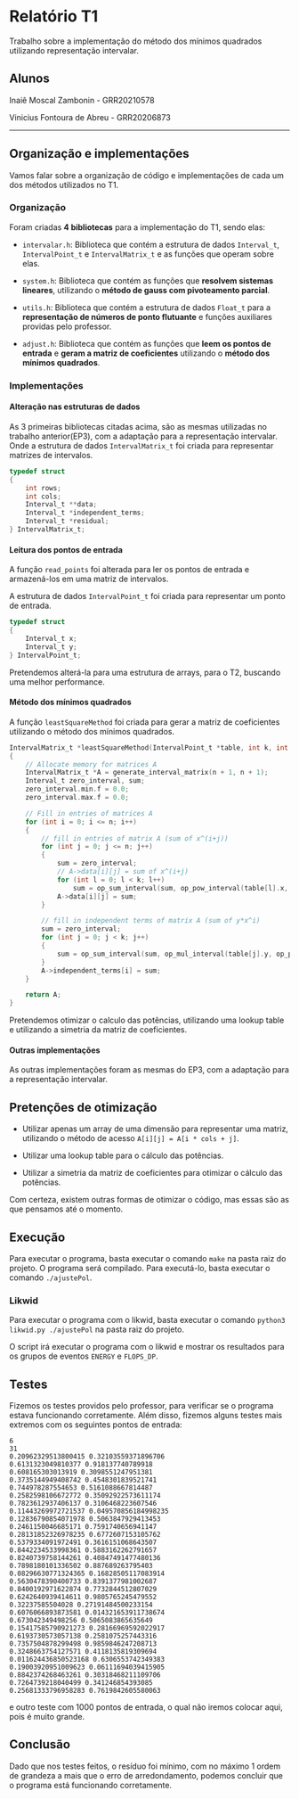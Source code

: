 # Relatório T1

Trabalho sobre a implementação do método dos mínimos quadrados utilizando representação intervalar.

## Alunos

Inaiê Moscal Zambonin - GRR20210578

Vinicius Fontoura de Abreu - GRR20206873

***

## Organização e implementações

Vamos falar sobre a organização de código e implementações de cada um dos métodos utilizados no T1.

### Organização

Foram criadas **4 bibliotecas** para a implementação do T1, sendo elas:

- `intervalar.h`: Biblioteca que contém a estrutura de dados `Interval_t`, `IntervalPoint_t` e `IntervalMatrix_t` e as funções que operam sobre elas.

- `system.h`: Biblioteca que contém as funções que **resolvem sistemas lineares**, utilizando o **método de gauss com pivoteamento parcial**.

- `utils.h`: Biblioteca que contém a estrutura de dados `Float_t` para a **representação de números de ponto flutuante** e funções auxiliares providas pelo professor.

- `adjust.h`: Biblioteca que contém as funções que **leem os pontos de entrada** e **geram a matriz de coeficientes** utilizando o **método dos mínimos quadrados**.

### Implementações

#### Alteração nas estruturas de dados

As 3 primeiras bibliotecas citadas acima, são as mesmas utilizadas no trabalho anterior(EP3), com a adaptação para a representação intervalar. Onde a estrutura de dados `IntervalMatrix_t` foi criada para representar matrizes de intervalos.

```c
typedef struct
{
    int rows;
    int cols;
    Interval_t **data;
    Interval_t *independent_terms;
    Interval_t *residual;
} IntervalMatrix_t;
```

#### Leitura dos pontos de entrada

A função `read_points` foi alterada para ler os pontos de entrada e armazená-los em uma matriz de intervalos.

A estrutura de dados `IntervalPoint_t` foi criada para representar um ponto de entrada.

```c
typedef struct
{
    Interval_t x;
    Interval_t y;
} IntervalPoint_t;
```

Pretendemos alterá-la para uma estrutura de arrays, para o T2, buscando uma melhor performance.

#### Método dos mínimos quadrados

A função `leastSquareMethod` foi criada para gerar a matriz de coeficientes utilizando o método dos mínimos quadrados.

```c
IntervalMatrix_t *leastSquareMethod(IntervalPoint_t *table, int k, int n)
{
    // Allocate memory for matrices A
    IntervalMatrix_t *A = generate_interval_matrix(n + 1, n + 1);
    Interval_t zero_interval, sum;
    zero_interval.min.f = 0.0;
    zero_interval.max.f = 0.0;

    // Fill in entries of matrices A
    for (int i = 0; i <= n; i++)
    {
        // fill in entries of matrix A (sum of x^(i+j))
        for (int j = 0; j <= n; j++)
        {
            sum = zero_interval;
            // A->data[i][j] = sum of x^(i+j)
            for (int l = 0; l < k; l++)
                sum = op_sum_interval(sum, op_pow_interval(table[l].x, i + j));
            A->data[i][j] = sum;
        }

        // fill in independent terms of matrix A (sum of y*x^i)
        sum = zero_interval;
        for (int j = 0; j < k; j++)
        {
            sum = op_sum_interval(sum, op_mul_interval(table[j].y, op_pow_interval(table[j].x, i)));
        }
        A->independent_terms[i] = sum;
    }

    return A;
}
```

Pretendemos otimizar o calculo das potências, utilizando uma lookup table e utilizando a simetria da matriz de coeficientes.

#### Outras implementações

As outras implementações foram as mesmas do EP3, com a adaptação para a representação intervalar.

## Pretenções de otimização

- Utilizar apenas um array de uma dimensão para representar uma matriz, utilizando o método de acesso `A[i][j] = A[i * cols + j]`.

- Utilizar uma lookup table para o cálculo das potências.

- Utilizar a simetria da matriz de coeficientes para otimizar o cálculo das potências.

Com certeza, existem outras formas de otimizar o código, mas essas são as que pensamos até o momento.

## Execução

Para executar o programa, basta executar o comando `make` na pasta raiz do projeto. O programa será compilado. Para executá-lo, basta executar o comando `./ajustePol`.

### Likwid

Para executar o programa com o likwid, basta executar o comando `python3 likwid.py ./ajustePol` na pasta raiz do projeto.

O script irá executar o programa com o likwid e mostrar os resultados para os grupos de eventos `ENERGY` e `FLOPS_DP`.

## Testes

Fizemos os testes providos pelo professor, para verificar se o programa estava funcionando corretamente. Além disso, fizemos alguns testes mais extremos com os seguintes pontos de entrada:

```text
6
31
0.20962329513800415 0.32103559371896706
0.6131323049810377 0.918137740789918
0.608165303013919 0.3098551247951381
0.3735144949408742 0.4548301839521741
0.744978287554653 0.5161088667814487
0.2582598106672772 0.35092922573611174
0.7823612937406137 0.3106468223607546
0.11443269972721537 0.049570856184998235
0.12836790854071978 0.5063847929413453
0.2461150046685171 0.7591740656941147
0.28131852326978235 0.6772607153105762
0.5379334091972491 0.3616151068643507
0.8442234533998361 0.5883162262791657
0.8240739758144261 0.40847491477480136
0.7898180101336502 0.887689263795403
0.08296630771324365 0.16828505117083914
0.5630478390400733 0.8391377981002687
0.8400192971622874 0.7732844512807029
0.6242640939414611 0.9805765245479552
0.32237585504028 0.27191484500233154
0.6076066893873581 0.014321653911738674
0.673042349498256 0.5065083865635649
0.15417585790921273 0.28166969592022917
0.6193730573057138 0.2581075257443316
0.7357504878299498 0.9859846247208713
0.3248663754127571 0.4118135819309694
0.011624436850523168 0.6306553742349383
0.19003920951009623 0.06111694039415905
0.8842374268463261 0.30318468211109706
0.7264739218040499 0.341246854393085
0.25681333796958283 0.7619842605580063
```

e outro teste com 1000 pontos de entrada, o qual não iremos colocar aqui, pois é muito grande.

## Conclusão

Dado que nos testes feitos, o resíduo foi mínimo, com no máximo 1 ordem de grandeza a mais que o erro de arredondamento, podemos concluir que o programa está funcionando corretamente.

